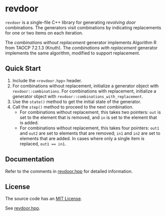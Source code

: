 # revdoor

`revdoor` is a single-file C++ library for generating *revolving door* combinations.
The generators visit combinations by indicating replacements for one or two items
on each iteration.

The *combinations without replacement* generator implements Algorithm R from TAOCP
7.2.1.3 (Knuth). The *combinations with replacement* generator implements the same
algorithm, modified to support replacement.

## Quick Start
 
1. Include the `<revdoor.hpp>` header.
2. For combinations without replacement, initialize a generator object with
   `revdoor::combinations`. For combinations with replacement, initialize a
   generator object with `revdoor::combinations_with_replacement`.
3. Use the `state()` method to get the initial state of the generator.
4. Call the `step()` method to proceed to the next combination.
   - For combinations without replacement, this takes two pointers: `out` is
     set to the element that is removed, and `in` is set to the element that
     is added.
   - For combinations without replacement, this takes four pointers: `out1`
     and `out2` are set to elements that are removed; `in1` and `in2` are set
     to elements that are added. In cases where only a single item is replaced,
     `out1 == in1`.

## Documentation

Refer to the comments in [revdoor.hpp](revdoor.hpp) for detailed information.

## License

The source code has an [MIT License](https://en.wikipedia.org/wiki/MIT_License).

See [revdoor.hpp](revdoor.hpp).

